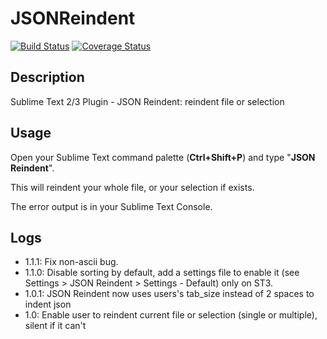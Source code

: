 # JSONReindent

[![Build Status](https://travis-ci.org/ThomasKliszowski/json_reindent.svg?branch=master)](https://travis-ci.org/ThomasKliszowski/json_reindent)
[![Coverage Status](https://coveralls.io/repos/ThomasKliszowski/json_reindent/badge.svg?branch=master&service=github)](https://coveralls.io/github/ThomasKliszowski/json_reindent?branch=master)

## Description

Sublime Text 2/3 Plugin - JSON Reindent: reindent file or selection


## Usage

Open your Sublime Text command palette (**Ctrl+Shift+P**) and type "**JSON Reindent**".

This will reindent your whole file, or your selection if exists.

The error output is in your Sublime Text Console.


## Logs

- 1.1.1: Fix non-ascii bug.
- 1.1.0: Disable sorting by default, add a settings file to enable it (see Settings > JSON Reindent > Settings - Default) only on ST3.
- 1.0.1: JSON Reindent now uses  users's tab_size instead of 2 spaces to indent json
- 1.0: Enable user to reindent current file or selection (single or multiple), silent if it can't
